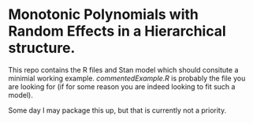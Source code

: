 # Monotonic Polynomials with Random Effects in a Hierarchical structure.

This repo contains the R files and Stan model which should consitute a minimial working example.
_commentedExample.R_ is probably the file you are looking for (if for some reason you are indeed 
looking to fit such a model). 

Some day I may package this up, but that is currently not a priority.
